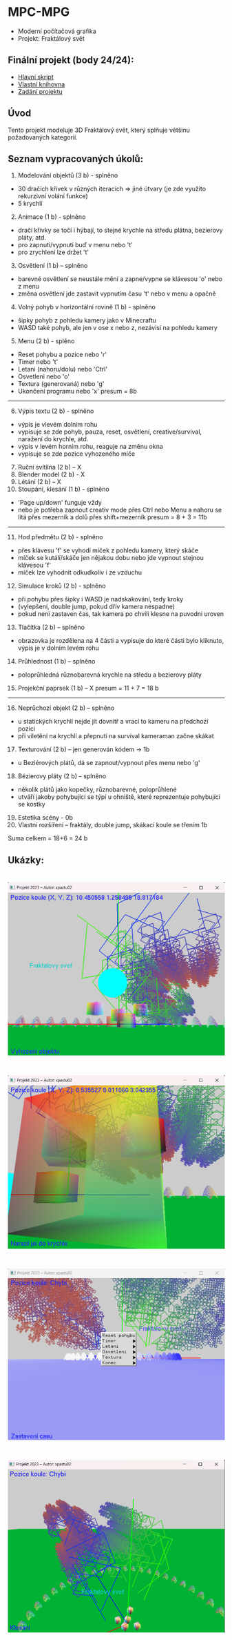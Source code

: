 # MPC-MPG
* Moderní počítačová grafika
* Projekt: Fraktálový svět

## Finální projekt (body 24/24):
* [Hlavní skript](xpastu02.cpp)
* [Vlastní knihovna](imageLoad.h)
* [Zadání projektu](SP2023.pdf)

## Úvod
Tento projekt modeluje 3D Fraktálový svět, který splňuje většinu požadovaných kategorií.

## Seznam vypracovaných úkolů:
1) Modelování objektů (3 b) - splněno
- 30 dračích křivek v různých iteracích => jiné útvary (je zde využito rekurzivní volání funkce)
- 5 krychlí
2) Animace (1 b) - splněno
- dračí křivky se točí i hýbají, to stejné krychle na středu plátna, bezierovy pláty, atd.
- pro zapnuti/vypnuti buď v menu nebo 't'
- pro zrychlení lze držet 't'
3) Osvětlení (1 b) – splněno
- barevné osvětlení se neustále mění a zapne/vypne se klávesou 'o' nebo z menu
- změna osvětlení jde zastavit vypnutím času 't' nebo v menu a opačně
4) Volný pohyb v horizontální rovině (1 b) - splněno
- šipky pohyb z pohledu kamery jako v Minecraftu
- WASD také pohyb, ale jen v ose x nebo z, nezávisí na pohledu kamery
5) Menu (2 b) - splěno
- Reset pohybu a pozice nebo 'r'
- Timer nebo 't'
- Letani (nahoru/dolu) nebo 'Ctrl'
- Osvetleni nebo 'o'
- Textura (generovaná) nebo 'g'
- Ukončení programu nebo 'x'
presum = 8b
------------------------------------------------------
6) Výpis textu (2 b) - splněno
- výpis je vlevém dolním rohu
- vypisuje se zde pohyb, pauza, reset, osvětlení, creative/survival, naražení do krychle, atd.
- výpis v levém horním rohu, reaguje na změnu okna
- vypisuje se zde pozice vyhozeného míče
7) Ruční svítilna (2 b) – X
8) Blender model (2 b) - X
9) Létání (2 b) – X
10) Stoupání, klesání (1 b) - splněno
- 'Page up/down' funguje vždy
- nebo je potřeba zapnout creativ mode přes Ctrl nebo Menu a
nahoru se lítá přes mezerník a dolů přes shift+mezerník
presum = 8 + 3 = 11b
------------------------------------------------------
11) Hod předmětu (2 b) - splněno
- přes klávesu 'f' se vyhodí míček z pohledu kamery, který skáče
- míček se kutálí/skáče jen nějakou dobu nebo jde vypnout stejnou klávesou 'f'
- míček lze vyhodnit odkudkoliv i ze vzduchu
12) Simulace kroků (2 b) - splněno
- při pohybu přes šipky i WASD je nadskakování, tedy kroky
- (vylepšení, double jump, pokud dřív kamera nespadne)
- pokud neni zastaven čas, tak kamera po chvili klesne na puvodni uroven
13) Tlačítka (2 b) – splněno
- obrazovka je rozdělena na 4 části a vypisuje do které části bylo kliknuto,
výpis je v dolním levém rohu
14) Průhlednost (1 b) – splněno
- poloprůhledná různobarevná krychle na středu a bezierovy pláty
15) Projekční paprsek (1 b) – X
presum = 11 + 7 = 18 b
------------------------------------------------------
16) Neprůchozí objekt (2 b) – splněno
- u statických krychlí nejde jít dovnitř a vrací to kameru na předchozí pozici
- při viletění na krychlí a přepnutí na survival kameraman začne skákat
17) Texturování (2 b) – jen generován kódem -> 1b
- u Beziérových plátů, dá se zapnout/vypnout přes menu nebo 'g'
18) Bézierovy pláty (2 b) – splněno
- několik plátů jako kopečky, různobarevné, poloprůhlené
- utváří jakoby pohybující se týpí u ohniště, které reprezentuje pohybující se kostky
19) Estetika scény - 0b
20) Vlastní rozšíření – fraktály, double jump, skákací koule se třením 1b

Suma celkem = 18+6 = 24 b

## Ukázky:
# ![Obr. 1](images/1.png)
# ![Obr. 2](images/2.png)
# ![Obr. 3](images/3.png)
# ![Obr. 4](images/4.png)



